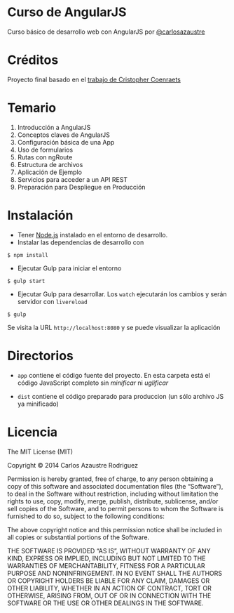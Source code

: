 # Curso de AngularJS

Curso básico de desarrollo web con AngularJS por [@carlosazaustre](https://twitter.com/carlosazaustre)

# Créditos
Proyecto final basado en el [trabajo de Cristopher Coenraets](https://github.com/ccoenraets/angular-directory)

# Temario

1. Introducción a AngularJS
2. Conceptos claves de AngularJS
3. Configuración básica de una App
4. Uso de formularios
5. Rutas con ngRoute
6. Estructura de archivos
7. Aplicación de Ejemplo
8. Servicios para acceder a un API REST
9. Preparación para Despliegue en Producción

# Instalación

- Tener [Node.js](http://nodejs.org) instalado en el entorno de desarrollo.
- Instalar las dependencias de desarrollo con
```
$ npm install
```
- Ejecutar Gulp para iniciar el entorno
```
$ gulp start
```
- Ejecutar Gulp para desarrollar. Los `watch` ejecutarán los cambios y serán servidor con `livereload`
```
$ gulp
```
Se visita la URL `http://localhost:8080` y se puede visualizar la aplicación

# Directorios

* `app` contiene el código fuente del proyecto. En esta carpeta está el código JavaScript completo sin
*minificar* ni *uglificar*

* `dist` contiene el código preparado para produccion (un sólo archivo JS ya minificado)

# Licencia
The MIT License (MIT)

Copyright © 2014 Carlos Azaustre Rodriguez

Permission is hereby granted, free of charge, to any person obtaining a copy of this software and associated documentation files (the “Software”), to deal in the Software without restriction, including without limitation the rights to use, copy, modify, merge, publish, distribute, sublicense, and/or sell copies of the Software, and to permit persons to whom the Software is furnished to do so, subject to the following conditions:

The above copyright notice and this permission notice shall be included in all copies or substantial portions of the Software.

THE SOFTWARE IS PROVIDED “AS IS”, WITHOUT WARRANTY OF ANY KIND, EXPRESS OR IMPLIED, INCLUDING BUT NOT LIMITED TO THE WARRANTIES OF MERCHANTABILITY, FITNESS FOR A PARTICULAR PURPOSE AND NONINFRINGEMENT. IN NO EVENT SHALL THE AUTHORS OR COPYRIGHT HOLDERS BE LIABLE FOR ANY CLAIM, DAMAGES OR OTHER LIABILITY, WHETHER IN AN ACTION OF CONTRACT, TORT OR OTHERWISE, ARISING FROM, OUT OF OR IN CONNECTION WITH THE SOFTWARE OR THE USE OR OTHER DEALINGS IN THE SOFTWARE.
